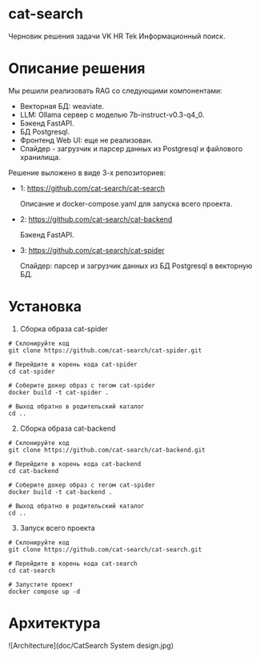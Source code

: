 # cat-search

Черновик решения задачи VK HR Tek Информационный поиск.

# Описание решения

Мы решили реализовать RAG со следующими компонентами:
- Векторная БД: weaviate.
- LLM: Ollama сервер с моделью 7b-instruct-v0.3-q4_0.
- Бэкенд FastAPI.
- БД Postgresql.
- Фронтенд Web UI: еще не реализован.
- Спайдер - загрузчик и парсер данных из Postgresql и файлового хранилища.

Решение выложено в виде 3-х репозиториев:
- 1: https://github.com/cat-search/cat-search

    Описание и docker-compose.yaml для запуска всего проекта.

- 2: https://github.com/cat-search/cat-backend

    Бэкенд FastAPI.

- 3: https://github.com/cat-search/cat-spider

    Спайдер: парсер и загрузчик данных из БД Postgresql в векторную БД.     


# Установка

1. Сборка образа cat-spider

```shell
# Склонируйте код
git clone https://github.com/cat-search/cat-spider.git

# Перейдите в корень кода cat-spider
cd cat-spider

# Соберите докер образ с тегом cat-spider
docker build -t cat-spider .

# Выход обратно в родительский каталог
cd ..
```

2. Сборка образа cat-backend

```shell
# Склонируйте код
git clone https://github.com/cat-search/cat-backend.git

# Перейдите в корень кода cat-backend
cd cat-backend

# Соберите докер образ с тегом cat-spider
docker build -t cat-backend .

# Выход обратно в родительский каталог
cd ..
```

3. Запуск всего проекта

```shell
# Склонируйте код
git clone https://github.com/cat-search/cat-search.git

# Перейдите в корень кода cat-search
cd cat-search

# Запустите проект
docker compose up -d
```

# Архитектура

![Architecture](doc/CatSearch System design.jpg)
